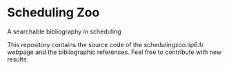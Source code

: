 # Scheduling Zoo

A searchable bibliography in scheduling

This repository contains the source code of the schedulingzoo.lip6.fr webpage and the bibliographic references. Feel free to contribute with new results.
